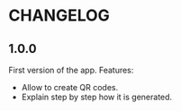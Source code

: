 # CHANGELOG

## 1.0.0

First version of the app. Features:

- Allow to create QR codes.
- Explain step by step how it is generated.
